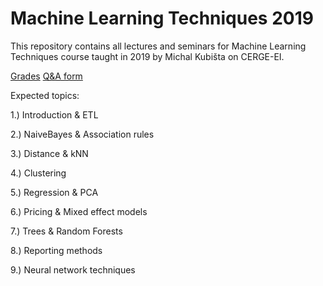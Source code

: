 # Machine Learning Techniques 2019
This repository contains all lectures and seminars for Machine Learning Techniques course taught in 2019 by Michal Kubišta on CERGE-EI.

[Grades](https://tinyurl.com/y7fxf7nk) 
[Q&A form](https://tinyurl.com/y7nqfm8z)

Expected topics:

1.) Introduction & ETL

2.) NaiveBayes & Association rules

3.) Distance & kNN

4.) Clustering

5.) Regression & PCA

6.) Pricing & Mixed effect models

7.) Trees & Random Forests

8.) Reporting methods

9.) Neural network techniques
